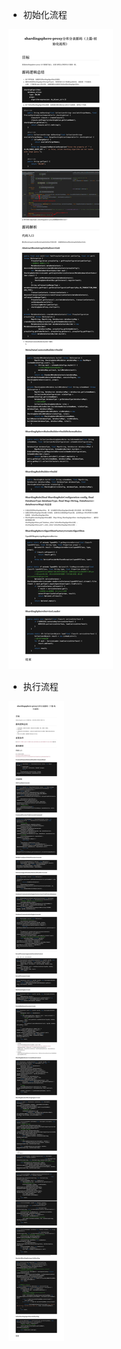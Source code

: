 * 初始化流程

![image](https://raw.githubusercontent.com/hzying19/code-analysis/master/images/shardingsphere/shardingsphere-proxy分库分表(上篇).png)


* 执行流程

![image](https://raw.githubusercontent.com/hzying19/code-analysis/master/images/shardingsphere/shardingsphere-proxy分库分表(下篇).png)
